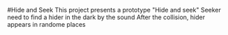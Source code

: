 #Hide and Seek
This project presents a prototype "Hide and seek"
Seeker need to find a hider in the dark by the sound
After the collision, hider appears in randome places 
